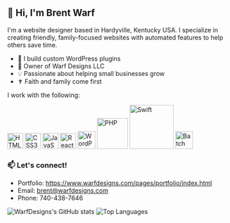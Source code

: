 ## 👋 Hi, I'm Brent Warf

I'm a website designer based in Hardyville, Kentucky USA. I specialize in creating friendly, family-focused websites with automated features to help others save time.

- 🔧 I build custom WordPress plugins
- 💼 Owner of Warf Designs LLC
- 💡 Passionate about helping small businesses grow
- ✝️ Faith and family come first

I work with the following:

<img src="https://raw.githubusercontent.com/danielcranney/readme-generator/main/public/icons/skills/html5-colored.svg" width="36" height="36" alt="HTML5" style="max-width: 100%; height: auto; max-height: 36px;"> <img src="https://raw.githubusercontent.com/danielcranney/readme-generator/main/public/icons/skills/css3-colored.svg" width="36" height="36" alt="CSS3" style="max-width: 100%; height: auto; max-height: 36px;"> <img src="https://raw.githubusercontent.com/danielcranney/readme-generator/main/public/icons/skills/javascript-colored.svg" width="36" height="36" alt="JavaScript" style="max-width: 100%; height: auto; max-height: 36px;"> <img src="https://raw.githubusercontent.com/danielcranney/readme-generator/main/public/icons/skills/react-colored.svg" width="36" height="36" alt="React" style="max-width: 100%; height: auto; max-height: 36px;">  <img src="https://cdn.jsdelivr.net/gh/devicons/devicon/icons/wordpress/wordpress-plain.svg" width="40" height="40" alt="WordPress" />
    <img src="https://www.mirrorservice.org/sites/www.php.net/images/logos/php-logo-white.svg" width="70" height="70" alt="PHP" /> <img src="https://upload.wikimedia.org/wikipedia/commons/9/9d/Swift_logo.svg" width="100" height="100" alt="Swift" />   <img src="https://cdn.simpleicons.org/gnubash/FFFFFF" width="40" height="40" alt="Batch Programming" />



### 📫 Let's connect!
- Portfolio: https://www.warfdesigns.com/pages/portfolio/index.html
- Email: brent@warfdesigns.com
- Phone: 740-438-7646


<img src="https://github-readme-stats.vercel.app/api?username=warfdesigns&theme=dark" alt="WarfDesigns's GitHub stats" style="max-width: 100%;" />
<img src="https://github-readme-stats.vercel.app/api/top-langs/?username=warfdesigns&langs_count=10&title_color=0891b2&text_color=ffffff&icon_color=0891b2&bg_color=1c1917&hide_border=true&locale=en&custom_title=Top%20Languages" alt="Top Languages" style="max-width: 100%;" />

